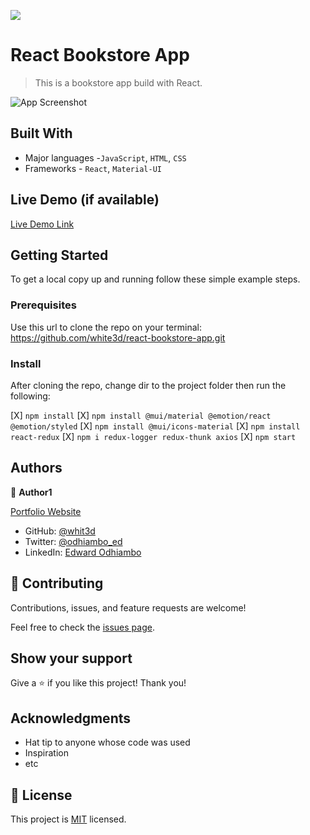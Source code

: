 ![](https://img.shields.io/badge/Microverse-blueviolet)

# React Bookstore App

> This is a bookstore app build with React.

![App Screenshot](app_screenshot1.png)

## Built With

- Major languages -`JavaScript`, `HTML`, `CSS`
- Frameworks - `React`, `Material-UI`

## Live Demo (if available)

[Live Demo Link](https://react-bookstore-orpin.vercel.app)


## Getting Started


To get a local copy up and running follow these simple example steps.

### Prerequisites
Use this url to clone the repo on your terminal: https://github.com/white3d/react-bookstore-app.git

### Install
After cloning the repo, change dir to the project folder then run the following:

[X] `npm install`
[X] `npm install @mui/material @emotion/react @emotion/styled`
[X] `npm install @mui/icons-material`
[X] `npm install react-redux`
[X] `npm i redux-logger redux-thunk axios`
[X] `npm start`



## Authors

👤 **Author1**

[Portfolio Website](https://edwardodhiambo.me/My-Portfolio/)

- GitHub: [@whit3d](https://github.com/white3d)
- Twitter: [@odhiambo_ed](https://twitter.com/odhiambo_ed)
- LinkedIn: [Edward Odhiambo](https://www.linkedin.com/in/edward-odhiambo-6a462a21b/)


## 🤝 Contributing

Contributions, issues, and feature requests are welcome!

Feel free to check the [issues page](https://github.com/white3d/react-bookstore-app/issues).

## Show your support

Give a ⭐ if you like this project! Thank you!

## Acknowledgments

- Hat tip to anyone whose code was used
- Inspiration
- etc

## 📝 License

This project is [MIT](./MIT.md) licensed.